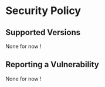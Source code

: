 # Security Policy

## Supported Versions

None for now !

## Reporting a Vulnerability

None for now !
